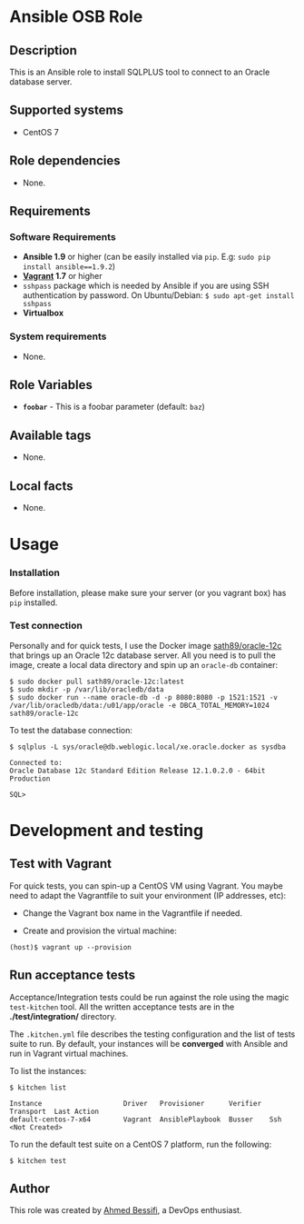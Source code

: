 # Ansible OSB Role

## Description

This is an Ansible role to install SQLPLUS tool to connect to an Oracle database server.

## Supported systems

- CentOS 7

## Role dependencies

- None.

## Requirements

### Software Requirements

- **Ansible 1.9** or higher (can be easily installed via `pip`. E.g: `sudo pip install ansible==1.9.2`)
- **[Vagrant](https://www.vagrantup.com) 1.7** or higher
- `sshpass` package which is needed by Ansible if you are using SSH authentication by password. On Ubuntu/Debian: `$ sudo apt-get install sshpass`
- **Virtualbox**

### System requirements

- None.

## Role Variables

- **`foobar`** - This is a foobar parameter (default: `baz`)

## Available tags

- None.

## Local facts

- None.

# Usage

### Installation

Before installation, please make sure your server (or you vagrant box) has `pip` installed.

### Test connection

Personally and for quick tests, I use the Docker image [sath89/oracle-12c](https://hub.docker.com/r/sath89/oracle-12c/) that brings up an Oracle 12c database server. All you need is to pull the image, create a local data directory and spin up an `oracle-db` container:

	$ sudo docker pull sath89/oracle-12c:latest
	$ sudo mkdir -p /var/lib/oracledb/data
    $ sudo docker run --name oracle-db -d -p 8080:8080 -p 1521:1521 -v /var/lib/oracledb/data:/u01/app/oracle -e DBCA_TOTAL_MEMORY=1024 sath89/oracle-12c

To test the database connection:

	$ sqlplus -L sys/oracle@db.weblogic.local/xe.oracle.docker as sysdba

	Connected to:
	Oracle Database 12c Standard Edition Release 12.1.0.2.0 - 64bit Production

	SQL>

# Development and testing

## Test with Vagrant

For quick tests, you can spin-up a CentOS VM using Vagrant. You maybe need to adapt the Vagrantfile to suit your environment (IP addresses, etc):

- Change the Vagrant box name in the Vagrantfile if needed.

- Create and  provision the virtual machine:

```
(host)$ vagrant up --provision
```

## Run acceptance tests

Acceptance/Integration tests could be run against the role using the magic `test-kitchen` tool. All the written acceptance tests are in the **./test/integration/** directory.

The `.kitchen.yml` file describes the testing configuration and the list of tests suite to run. By default, your instances will be **converged** with Ansible and run in Vagrant virtual machines.

To list the instances:

    $ kitchen list

    Instance                    Driver   Provisioner      Verifier  Transport  Last Action
    default-centos-7-x64        Vagrant  AnsiblePlaybook  Busser    Ssh        <Not Created>

To run the default test suite on a CentOS 7 platform, run the following:

    $ kitchen test

## Author

This role was created by [Ahmed Bessifi](https://www.linkedin.com/in/abessifi), a DevOps enthusiast.
